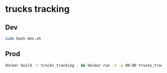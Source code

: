 # trucks tracking

## Dev

```bash
sudo bash dev.sh
```

## Prod

```bash
docker build -t trucks_tracking . && docker run -d -p 80:80 trucks_tracking
```
